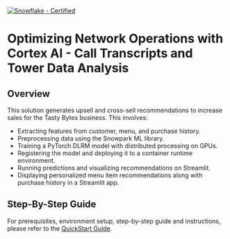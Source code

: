 [![Snowflake - Certified](https://img.shields.io/badge/Snowflake-Certified-2ea44f?style=for-the-badge&logo=snowflake)](https://developers.snowflake.com/solutions/)

# Optimizing Network Operations with Cortex AI - Call Transcripts and Tower Data Analysis

## Overview

This solution generates upsell and cross-sell recommendations to increase sales for the Tasty Bytes business. This involves:

- Extracting features from customer, menu, and purchase history.
- Preprocessing data using the Snowpark ML library.
- Training a PyTorch DLRM model with distributed processing on GPUs.
- Registering the model and deploying it to a container runtime environment.
- Running predictions and visualizing recommendations on Streamlit.
- Displaying personalized menu item recommendations along with purchase history in a Streamlit app.

## Step-By-Step Guide

For prerequisites, environment setup, step-by-step guide and instructions, please refer to the [QuickStart Guide](https://quickstarts.snowflake.com/guide/getting-started-with-running-distributed-pytorch-models-on-snowflake).
